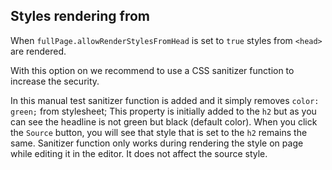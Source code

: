 ## Styles rendering from <head>

When `fullPage.allowRenderStylesFromHead` is set to `true` styles from `<head>` are rendered.

With this option on we recommend to use a CSS sanitizer function to increase the security.

In this manual test sanitizer function is added and it simply removes `color: green;` from stylesheet; This property is initially added to the `h2` but as you can see the headline is not green but black (default color). When you click the `Source` button, you will see that style that is set to the `h2` remains the same. Sanitizer function only works during rendering the style on page while editing it in the editor. It does not affect the source style.
